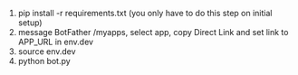 1. pip install -r requirements.txt
(you only have to do this step on initial setup)
2. message BotFather /myapps, select app, copy Direct Link and set link to APP_URL in env.dev
3. source env.dev
4. python bot.py
